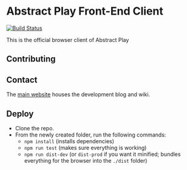 # Abstract Play Front-End Client

[![Build Status](https://travis-ci.com/AbstractPlay/front.svg?branch=master)](https://travis-ci.com/AbstractPlay/front)

This is the official browser client of Abstract Play

## Contributing

## Contact

The [main website](https://www.abstractplay.com) houses the development blog and wiki.

## Deploy

- Clone the repo.
- From the newly created folder, run the following commands:
  - `npm install` (installs dependencies)
  - `npm run test` (makes sure everything is working)
  - `npm run dist-dev` (or `dist-prod` if you want it minified; bundles everything for the browser into the `./dist` folder)
